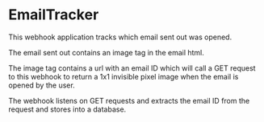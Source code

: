# EmailTracker

This webhook application tracks which email sent out was opened.

The email sent out contains an image tag in the email html.

The image tag contains a url with an email ID which will call a GET request to this webhook to return a 1x1 invisible pixel image when the email is opened by the user.

The webhook listens on GET requests and extracts the email ID from the request and stores into a database.
